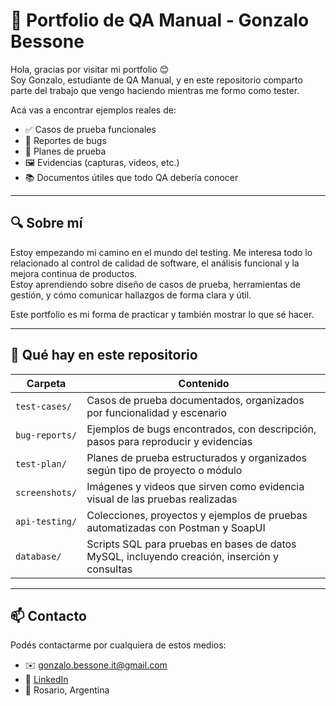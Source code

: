 # 📌 Portfolio de QA Manual - Gonzalo Bessone

Hola, gracias por visitar mi portfolio 😊  
Soy Gonzalo, estudiante de QA Manual, y en este repositorio comparto parte del trabajo que vengo haciendo mientras me formo como tester.

Acá vas a encontrar ejemplos reales de:

- ✅ Casos de prueba funcionales
- 🐞 Reportes de bugs
- 📝 Planes de prueba
- 🖼️ Evidencias (capturas, videos, etc.)
- 📚 Documentos útiles que todo QA debería conocer

---

## 🔍 Sobre mí

Estoy empezando mi camino en el mundo del testing. Me interesa todo lo relacionado al control de calidad de software, el análisis funcional y la mejora continua de productos.  
Estoy aprendiendo sobre diseño de casos de prueba, herramientas de gestión, y cómo comunicar hallazgos de forma clara y útil.

Este portfolio es mi forma de practicar y también mostrar lo que sé hacer.

---
## 📁 Qué hay en este repositorio

| Carpeta         | Contenido                                                                                   |
|-----------------|--------------------------------------------------------------------------------------------|
| `test-cases/`   | Casos de prueba documentados, organizados por funcionalidad y escenario                     |
| `bug-reports/`  | Ejemplos de bugs encontrados, con descripción, pasos para reproducir y evidencias          |
| `test-plan/`    | Planes de prueba estructurados y organizados según tipo de proyecto o módulo               |
| `screenshots/`  | Imágenes y videos que sirven como evidencia visual de las pruebas realizadas               |
| `api-testing/`  | Colecciones, proyectos y ejemplos de pruebas automatizadas con Postman y SoapUI             |
| `database/`     | Scripts SQL para pruebas en bases de datos MySQL, incluyendo creación, inserción y consultas|

---

## 📫 Contacto

Podés contactarme por cualquiera de estos medios:

- ✉️ gonzalo.bessone.it@gmail.com  
- 💼 [LinkedIn](https://www.linkedin.com/in/gonzalobessone/)  
- 📍 Rosario, Argentina  
